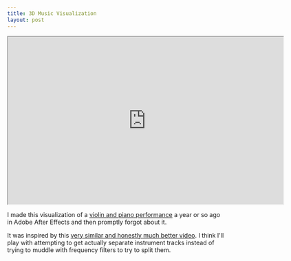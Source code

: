 ```yaml
---
title: 3D Music Visualization
layout: post
---
```


<iframe title="YouTube video player"
        class="youtube-player"
        width="640"
        height="390"
        src="https://www.youtube.com/embed/JzczKjcOyIs?rel=0">
</iframe>

I made this visualization of a
[violin and piano performance](https://www.youtube.com/watch?v=fjZOL4C0oVo)
a year or so ago in Adobe After Effects and then promptly forgot about it.


It was inspired by this [very similar and honestly much better video][1].
I think I'll play with attempting to get actually separate instrument tracks
instead of trying to muddle with frequency filters to try to split them.

[1]: http://vimeo.com/6284199
